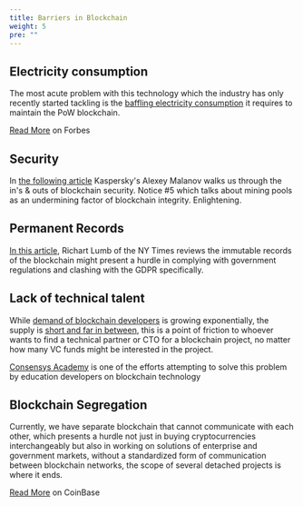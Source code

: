 ```yaml
---
title: Barriers in Blockchain
weight: 5
pre: ""
---
```


## Electricity consumption
The most acute problem with this technology which the industry has only recently started tackling is the [baffling electricity consumption](https://digiconomist.net/bitcoin-energy-consumption) it requires to maintain the PoW blockchain.

[Read More](https://www.forbes.com/sites/shermanlee/2018/04/19/bitcoins-energy-consumption-can-power-an-entire-country-but-eos-is-trying-to-fix-that) on Forbes

## Security
In [the following article](https://www.kaspersky.com/blog/bitcoin-blockchain-issues/18019/) Kaspersky's Alexey Malanov walks us through the in's & outs of blockchain security. Notice \#5 which talks about mining pools as an undermining factor of blockchain integrity. Enlightening.

## Permanent Records
[In this article](https://www.nytimes.com/2016/09/10/business/dealbook/downside-of-virtual-currencies-a-ledger-that-cant-be-corrected.html), Richart Lumb of the NY Times reviews the immutable records of the blockchain might present a hurdle in complying with government regulations and clashing with the GDPR specifically.

## Lack of technical talent
While [demand of blockchain developers](https://www.forbes.com/sites/shermanlee/2018/04/11/the-demand-for-blockchain-engineers-is-skyrocketing-but-blockchain-itself-is-redefining-how-theyre-employed/) is growing exponentially, the supply is [short and far in between](https://www.coindesk.com/blockchain-hiring-difficulties-becoming-industry-concern/), this is a point of friction to whoever wants to find a technical partner or CTO for a blockchain project, no matter how many VC funds might be interested in the project.

[Consensys Academy](https://consensys.net/academy/) is one of the efforts attempting to solve this problem by education developers on blockchain technology

## Blockchain Segregation
Currently, we have separate blockchain that cannot communicate with each other, which presents a hurdle not just in buying cryptocurrencies interchangeably but also in working on solutions of enterprise and government markets, without a standardized form of communication between blockchain networks, the scope of several detached projects is where it ends.

[Read More](https://www.coindesk.com/barclays-goldman-champion-isda-standard-blockchain-derivatives/) on CoinBase
